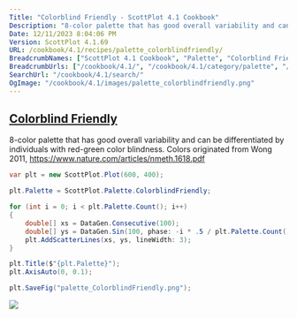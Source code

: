```yaml
---
Title: "Colorblind Friendly - ScottPlot 4.1 Cookbook"
Description: "8-color palette that has good overall variability and can be differentiated by individuals with red-green color blindness. Colors originated from Wong 2011, https://www.nature.com/articles/nmeth.1618.pdf"
Date: 12/11/2023 8:04:06 PM
Version: ScottPlot 4.1.69
URL: /cookbook/4.1/recipes/palette_colorblindfriendly/
BreadcrumbNames: ["ScottPlot 4.1 Cookbook", "Palette", "Colorblind Friendly"]
BreadcrumbUrls: ["/cookbook/4.1/", "/cookbook/4.1/category/palette", "/cookbook/4.1/recipes/palette_colorblindfriendly/"]
SearchUrl: "/cookbook/4.1/search/"
OgImage: "/cookbook/4.1/images/palette_colorblindfriendly.png"
---
```


<h2><a href='/cookbook/4.1/recipes/palette_colorblindfriendly/'>Colorblind Friendly</a></h2>

8-color palette that has good overall variability and can be differentiated by individuals with red-green color blindness. Colors originated from Wong 2011, https://www.nature.com/articles/nmeth.1618.pdf

```cs
var plt = new ScottPlot.Plot(600, 400);

plt.Palette = ScottPlot.Palette.ColorblindFriendly;

for (int i = 0; i < plt.Palette.Count(); i++)
{
    double[] xs = DataGen.Consecutive(100);
    double[] ys = DataGen.Sin(100, phase: -i * .5 / plt.Palette.Count());
    plt.AddScatterLines(xs, ys, lineWidth: 3);
}

plt.Title($"{plt.Palette}");
plt.AxisAuto(0, 0.1);

plt.SaveFig("palette_ColorblindFriendly.png");
```

<img src='../../images/palette_colorblindfriendly.png' class='d-block mx-auto my-5' />


